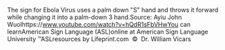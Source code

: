 The sign for Ebola Virus uses a palm down "S" hand and throws it 
			forward while changing it into a palm-down 3 hand.Source: Ayiu John Wuolhttps://www.youtube.com/watch?v=hQdR1sFbVHwYou can learnAmerican Sign Language (ASL)online at American Sign Language University ™ASLresources by Lifeprint.com  ©  Dr. William Vicars